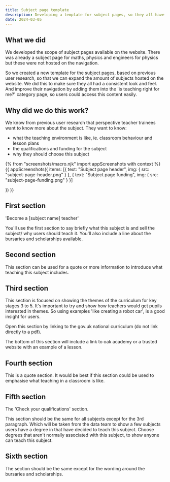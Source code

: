 ```yaml
---
title: Subject page template
description: Developing a template for subject pages, so they all have a consistent look and feel.
date: 2024-03-05
---
```

## What we did
We developed the scope of subject pages available on the website. There was already a subject page for maths, physics and engineers for physics but these were not hosted on the navigation. 

So we created a new template for the subject pages, based on previous user research, so that we can expand the amount of subjects hosted on the website. We did this to make sure they all had a consistent look and feel. And improve their navigation by adding them into the 'is teaching right for me?' category page, so users could access this content easily.

## Why did we do this work? 

We know from previous user research that perspective teacher trainees want to know more about the subject. They want to know:
- what the teaching environment is like, ie. classroom behaviour and lesson plans
- the qualifications and funding for the subject
- why they should choose this subject


{% from "screenshots/macro.njk" import appScreenshots with context %} {{ appScreenshots({ items: [{ text: "Subject page header", img: { src: "subject-page-header.png" } }, { text: "Subject page funding", img: { src: "subject-page-funding.png" } }]

}) }}

## First section 

'Become a [subject name] teacher'

You'll use the first section to say briefly what this subject is and sell the subject/ why users should teach it.
You'll also include a line about the bursaries and scholarships available. 

## Second section

This section can be used for a quote or more information to introduce what teaching this subject includes.

## Third section

This section is focused on showing the themes of the curriculum for key stages 3 to 5. It's important to try and show how teachers would get pupils interested in themes. So using examples 'like creating a robot car', is a good insight for users.

Open this section by linking to the gov.uk national curriculum (do not link directly to a pdf).

The bottom of this section will include a link to oak academy or a trusted website with an example of a lesson.

## Fourth section

This is a quote section. It would be best if this section could be used to emphasise what teaching in a classroom is like.

## Fifth section

The 'Check your qualifications' section.

This section should be the same for all subjects except for the 3rd paragraph. Which will be taken from the data team to show a few subjects users have a degree in that have decided to teach this subject. Choose degrees that aren't normally associated with this subject, to show anyone can teach this subject.

## Sixth section

The section should be the same except for the wording around the bursaries and scholarships.





